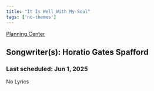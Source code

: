 ```yaml
---
title: "It Is Well With My Soul"
tags: ['no-themes']
---
```


[Planning Center](https://services.planningcenteronline.com/songs/12485930)

## Songwriter(s): Horatio Gates Spafford
### Last scheduled: Jun 1, 2025          

No Lyrics
